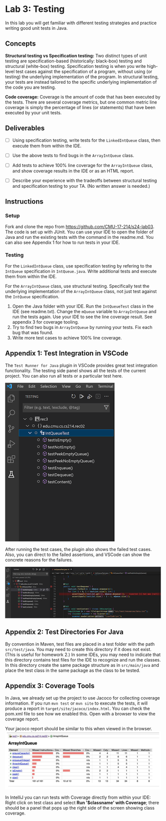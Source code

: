 # Lab 3: Testing

In this lab you will get familiar with different testing strategies and practice writing good unit tests in Java.

## Concepts
**Structural testing vs Specification testing:** Two distinct types of unit testing are specification-based (historically: black-box) testing and structural (white-box) testing. Specification testing is when you write high-level test cases against the specification of a program, without using (or testing) the underlying implementation of the program. In structural testing, your tests are instead tailored to the specific underlying implementation of the code you are testing.

**Code coverage:** Coverage is the amount of code that has been executed by the tests. There are several coverage metrics, but one common metric line coverage is simply the percentage of lines (or statements) that have been executed by your unit tests. 

## Deliverables

- [ ] Using specification testing, write tests for the `LinkedIntQueue` class, then execute them from within the IDE.
- [ ] Use the above tests to find bugs in the `ArrayIntQueue` class. 
- [ ] Add tests to achieve 100% line coverage for the `ArrayIntQueue` class, and show coverage results in the IDE or as an HTML report. 
- [ ] Describe your experience with the tradeoffs between structural testing and specification testing to your TA. (No written answer is needed.) 


## Instructions

### Setup
Fork and clone the repo from https://github.com/CMU-17-214/s24-lab03.
The code is set up with JUnit. You can use your IDE to open the folder of Java and run the existing tests with the command in the readme.md. You can also see Appendix 1 for how to run tests in your IDE. 


### Testing
For the `LinkedIntQueue` class, use specification testing by refering to the `IntQueue` specification in `IntQueue.java`.
Write additional tests and execute them from within the IDE.

For the `ArrayIntQueue` class, use structural testing. Specifically test the underlying implementation of the `ArrayIntQueue` class, not just test against the `IntQueue` specification. 
1. Open the Java folder with your IDE. Run the `IntQueueTest` class in the IDE (see readme.txt). Change the `mQueue` variable to `ArrayIntQueue` and run the tests again. Use your IDE to see the line coverage result. See appendix 3 for coverage tooling. 
2. Try to find two bugs in `ArrayIntQueue` by running your tests. Fix each bug that was found. 
3. Write more test cases to achieve 100% line coverage.

## Appendix 1: Test Integration in VSCode
The `Test Runner for Java` plugin in VSCode provides great test integration functionality. The testing side panel shows all the tests of the current project. You can also run all tests or a particular test here.

![lab03_test_side_panel](images/lab03/lab03_test_side_panel.png)

After running the test cases, the plugin also shows the failed test cases. Also, you can direct to the failed assertions, and VSCode can show the concrete reasons for the failures.

![lab03_test_example](images/lab03/lab03_test_example.png)

## Appendix 2: Test Directories For Java
By convention in Maven, test files are placed in a test folder with the path `src/test/java`. You may need to create this directory if it does not exist. (This is useful for homework 2.) In some IDEs, you may need to indicate that this directory contains test files for the IDE to recognize and run the classes. In this directory create the same package structure as in `src/main/java` and place the test class in the same package as the class to be tested. 

## Appendix 3: Coverage Tools
In Java, we already set up the project to use Jacoco for collecting coverage information. If you run `mvn test` or `mvn site` to execute the tests, it will produce a report in `target/site/jacoco/index.html`. You can check the pom.xml file to see how we enabled this. Open with a browser to view the coverage report.

Your jacoco report should be similar to this when viewed in the browser.
![lab03_jacoco_report](images/lab03/lab03_jacoco_report.png)

In IntelliJ you can run tests with Coverage directly from within your IDE: Right click on test class and select **Run '$classname' with Coverage**; there should be a panel that pops up the right side of the screen showing class coverage.

